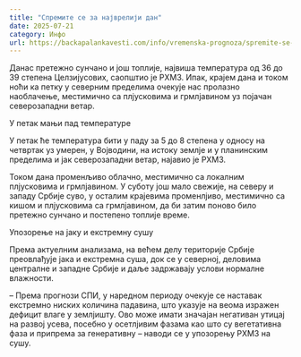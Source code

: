 ```yaml
---
title: "Спремите се за најврелији дан"
date: 2025-07-21
category: Инфо
url: https://backapalankavesti.com/info/vremenska-prognoza/spremite-se-za-najvreliji-dan/
---
```


Данас претежно сунчано и још топлије, највиша температура од 36 до 39 степена Целзијусових, саопштио је РХМЗ. Ипак, крајем дана и током ноћи ка петку у северним пределима очекује нас пролазно наоблачење, местимично са плјусковима и грмлјавином уз појачан северозападни ветар.

У петак мањи пад температуре

У петак ће температура бити у паду за 5 до 8 степена у односу на четвртак уз умерен, у Војводини, на истоку землје и у планинским пределима и јак северозападни ветар, најавио је РХМЗ.

Током дана променљиво облачно, местимично са локалним плјусковима и грмлјавином. У суботу још мало свежије, на северу и западу Србије суво, у осталим крајевима променлјиво, местимично са кишом и плјусковима са грмлјавином, да би затим поново било претежно сунчано и постепено топлије време.

Упозорење на јаку и екстремну сушу

Према актуелним анализама, на већем делу територије Србије преовлађује јака и екстремна суша, док се у северној, деловима централне и западне Србије и даље задржавају услови нормалне влажности.

– Према прогнози СПИ, у наредном периоду очекује се наставак екстремно ниских количина падавина, што указује на веома изражен дефицит влаге у землјишту. Ово може имати значајан негативан утицај на развој усева, посебно у осетлјивим фазама као што су вегетативна фаза и припрема за генеративну – наводи се у упозорењу РХМЗ на сушу.
